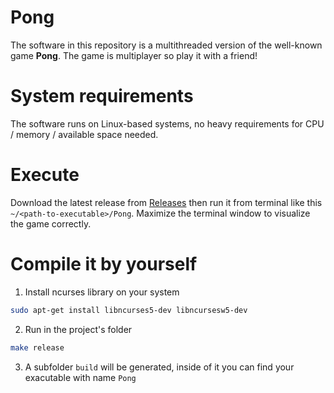 # Pong

The software in this repository is a multithreaded version of the well-known game **Pong**.
The game is multiplayer so play it with a friend!

# System requirements
The software runs on Linux-based systems, no heavy requirements for CPU / memory / available space needed.

# Execute
Download the latest release from [Releases](https://github.com/MatteV02/Pong/releases/) then run it from terminal like this `~/<path-to-executable>/Pong`.
Maximize the terminal window to visualize the game correctly.

# Compile it by yourself
1. Install ncurses library on your system
```bash
sudo apt-get install libncurses5-dev libncursesw5-dev
```
2. Run in the project's folder
```bash
make release
```
3. A subfolder `build` will be generated, inside of it you can find your exacutable with name `Pong`
